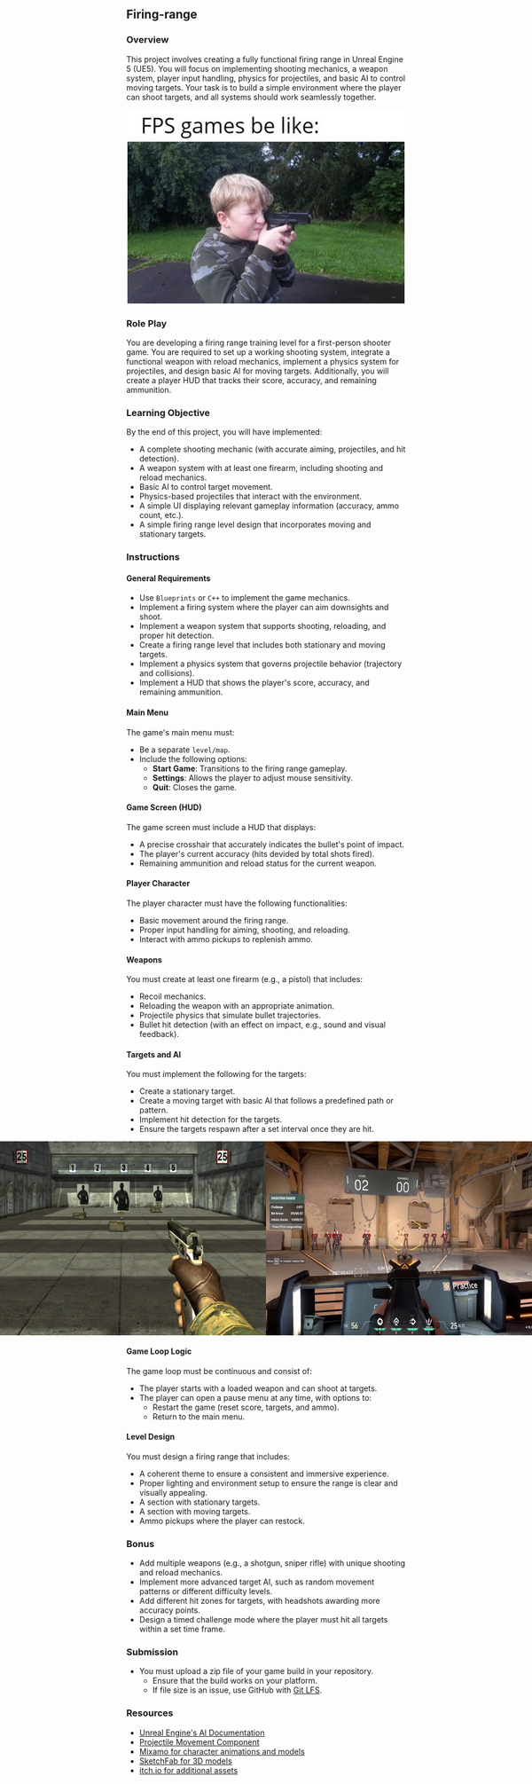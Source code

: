 ## Firing-range

### Overview

This project involves creating a fully functional firing range in Unreal Engine 5 (UE5). You will focus on implementing shooting mechanics, a weapon system, player input handling, physics for projectiles, and basic AI to control moving targets. Your task is to build a simple environment where the player can shoot targets, and all systems should work seamlessly together.

<center>
<img src="./resources/fgm.jpg?raw=true" style="width: 500px !important; height: 350px !important;"/>
</center>

### Role Play

You are developing a firing range training level for a first-person shooter game. You are required to set up a working shooting system, integrate a functional weapon with reload mechanics, implement a physics system for projectiles, and design basic AI for moving targets. Additionally, you will create a player HUD that tracks their score, accuracy, and remaining ammunition.

### Learning Objective

By the end of this project, you will have implemented:

- A complete shooting mechanic (with accurate aiming, projectiles, and hit detection).
- A weapon system with at least one firearm, including shooting and reload mechanics.
- Basic AI to control target movement.
- Physics-based projectiles that interact with the environment.
- A simple UI displaying relevant gameplay information (accuracy, ammo count, etc.).
- A simple firing range level design that incorporates moving and stationary targets.

### Instructions

#### General Requirements

- Use `Blueprints` or `C++` to implement the game mechanics.
- Implement a firing system where the player can aim downsights and shoot.
- Implement a weapon system that supports shooting, reloading, and proper hit detection.
- Create a firing range level that includes both stationary and moving targets.
- Implement a physics system that governs projectile behavior (trajectory and collisions).
- Implement a HUD that shows the player's score, accuracy, and remaining ammunition.

#### Main Menu

The game's main menu must:

- Be a separate `level/map`.
- Include the following options:
  - **Start Game**: Transitions to the firing range gameplay.
  - **Settings**: Allows the player to adjust mouse sensitivity.
  - **Quit**: Closes the game.

#### Game Screen (HUD)

The game screen must include a HUD that displays:

- A precise crosshair that accurately indicates the bullet's point of impact.
- The player's current accuracy (hits devided by total shots fired).
- Remaining ammunition and reload status for the current weapon.

#### Player Character

The player character must have the following functionalities:

- Basic movement around the firing range.
- Proper input handling for aiming, shooting, and reloading.
- Interact with ammo pickups to replenish ammo.

#### Weapons

You must create at least one firearm (e.g., a pistol) that includes:

- Recoil mechanics.
- Reloading the weapon with an appropriate animation.
- Projectile physics that simulate bullet trajectories.
- Bullet hit detection (with an effect on impact, e.g., sound and visual feedback).

#### Targets and AI

You must implement the following for the targets:

- Create a stationary target.
- Create a moving target with basic AI that follows a predefined path or pattern.
- Implement hit detection for the targets.
- Ensure the targets respawn after a set interval once they are hit.
<center>
  <div style="display: flex; justify-content: center;">
    <img src="./resources/example1.jpg?raw=true" style="width: 500px !important; height: 350px !important;" />
    <img src="./resources/example2.jpg?raw=true" style="width: 500px !important; height: 350px !important;" />
  </div>
</center>

#### Game Loop Logic

The game loop must be continuous and consist of:

- The player starts with a loaded weapon and can shoot at targets.
- The player can open a pause menu at any time, with options to:
  - Restart the game (reset score, targets, and ammo).
  - Return to the main menu.

#### Level Design

You must design a firing range that includes:

- A coherent theme to ensure a consistent and immersive experience.
- Proper lighting and environment setup to ensure the range is clear and visually appealing.
- A section with stationary targets.
- A section with moving targets.
- Ammo pickups where the player can restock.

### Bonus

- Add multiple weapons (e.g., a shotgun, sniper rifle) with unique shooting and reload mechanics.
- Implement more advanced target AI, such as random movement patterns or different difficulty levels.
- Add different hit zones for targets, with headshots awarding more accuracy points.
- Design a timed challenge mode where the player must hit all targets within a set time frame.

### Submission

- You must upload a zip file of your game build in your repository.
  - Ensure that the build works on your platform.
  - If file size is an issue, use GitHub with [Git LFS](https://docs.github.com/en/repositories/working-with-files/managing-large-files/about-large-files-on-github).

### Resources

- [Unreal Engine's AI Documentation](https://dev.epicgames.com/documentation/en-us/unreal-engine/ai-system-settings-in-the-unreal-engine-project-settings?application_version=5.5)
- [Projectile Movement Component](https://dev.epicgames.com/documentation/en-us/unreal-engine/BlueprintAPI/Game/Components/ProjectileMovement?application_version=5.5)
- [Mixamo for character animations and models](https://www.mixamo.com/)
- [SketchFab for 3D models](https://sketchfab.com/)
- [itch.io for additional assets](https://itch.io/)
